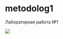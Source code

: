 # metodolog1
Лабораторная работа №1

<a href="https://codeclimate.com/github/landshaft-band/metodolog1/maintainability"><img src="https://api.codeclimate.com/v1/badges/f9e92262dfa16c0d2588/maintainability" /></a>
